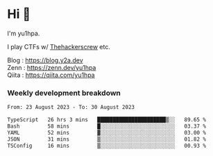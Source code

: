 # Hi 👋

I'm yu1hpa.

I play CTFs w/ [Thehackerscrew](https://www.thehackerscrew.team/) etc.

Blog : https://blog.y2a.dev  
Zenn : https://zenn.dev/yu1hpa  
Qiita : https://qiita.com/yu1hpa  

### Weekly development breakdown

<!--START_SECTION:waka-->

```txt
From: 23 August 2023 - To: 30 August 2023

TypeScript   26 hrs 3 mins   ██████████████████████▒░░   89.65 %
Bash         58 mins         █░░░░░░░░░░░░░░░░░░░░░░░░   03.37 %
YAML         52 mins         ▓░░░░░░░░░░░░░░░░░░░░░░░░   03.00 %
JSON         31 mins         ▒░░░░░░░░░░░░░░░░░░░░░░░░   01.82 %
TSConfig     16 mins         ▒░░░░░░░░░░░░░░░░░░░░░░░░   00.93 %
```

<!--END_SECTION:waka-->

